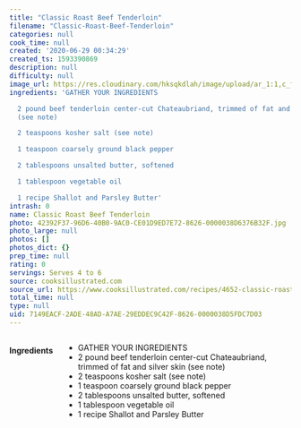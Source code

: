 ```yaml
---
title: "Classic Roast Beef Tenderloin"
filename: "Classic-Roast-Beef-Tenderloin"
categories: null
cook_time: null
created: '2020-06-29 00:34:29'
created_ts: 1593390869
description: null
difficulty: null
image_url: https://res.cloudinary.com/hksqkdlah/image/upload/ar_1:1,c_fill,dpr_2.0,f_auto,fl_lossy.progressive.strip_profile,g_faces:auto,q_auto:low,w_344/1695_sfs-best-rost-tendrln-0011-article
ingredients: 'GATHER YOUR INGREDIENTS

  2 pound beef tenderloin center-cut Chateaubriand, trimmed of fat and silver skin
  (see note)

  2 teaspoons kosher salt (see note)

  1 teaspoon coarsely ground black pepper

  2 tablespoons unsalted butter, softened

  1 tablespoon vegetable oil

  1 recipe Shallot and Parsley Butter'
intrash: 0
name: Classic Roast Beef Tenderloin
photo: 42392F37-96D6-40B0-9AC0-CE01D9ED7E72-8626-0000038D6376B32F.jpg
photo_large: null
photos: []
photos_dict: {}
prep_time: null
rating: 0
servings: Serves 4 to 6
source: cooksillustrated.com
source_url: https://www.cooksillustrated.com/recipes/4652-classic-roast-beef-tenderloin?incode=MCSCM00L0&ref=new_search_experience_3&t=1593390847
total_time: null
type: null
uid: 7149EACF-2ADE-48AD-A7AE-29EDDEC9C42F-8626-0000038D5FDC7D03
---
```

<div class="large-8 medium-7 columns" id="writeup">	</div><!-- #writeup -->
</div><!-- #row-one -->
<div class="row" id="row-two">	<div class="medium-4 small-5 columns"><h4 id="ingredients">Ingredients</h4><div class="box box-ingredients content"><ul>
<li>GATHER YOUR INGREDIENTS</li>
<li>2 pound beef tenderloin center-cut Chateaubriand, trimmed of fat and silver skin (see note)</li>
<li>2 teaspoons kosher salt (see note)</li>
<li>1 teaspoon coarsely ground black pepper</li>
<li>2 tablespoons unsalted butter, softened</li>
<li>1 tablespoon vegetable oil</li>
<li>1 recipe Shallot and Parsley Butter</li>
</ul>
</div>	</div>	<div class="medium-6 small-7 columns">	</div>